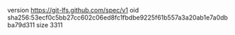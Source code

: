 version https://git-lfs.github.com/spec/v1
oid sha256:53ecf0c5bb27cc602c06ed8fc1fbdbe9225f61b557a3a20ab1e7a0dbba79d311
size 3311
